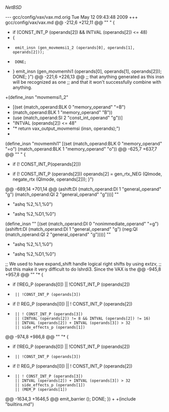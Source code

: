 $NetBSD$

--- gcc/config/vax/vax.md.orig	Tue May 12 09:43:48 2009
+++ gcc/config/vax/vax.md
@@ -212,6 +212,11 @@
   ""
   "
 {
+  if (CONST_INT_P (operands[2]) && INTVAL (operands[2]) <= 48)
+    {
+      emit_insn (gen_movmemsi1_2 (operands[0], operands[1], operands[2]));
+      DONE;
+    }
   emit_insn (gen_movmemhi1 (operands[0], operands[1], operands[2]));
   DONE;
 }")
@@ -221,6 +226,13 @@
 ;; that anything generated as this insn will be recognized as one
 ;; and that it won't successfully combine with anything.
 
+(define_insn "movmemsi1_2"
+  [(set (match_operand:BLK 0 "memory_operand" "=B")
+	(match_operand:BLK 1 "memory_operand" "B"))
+   (use (match_operand:SI 2 "const_int_operand" "g"))]
+  "INTVAL (operands[2]) <= 48"
+  "* return vax_output_movmemsi (insn, operands);")
+
 (define_insn "movmemhi1"
   [(set (match_operand:BLK 0 "memory_operand" "=o")
 	(match_operand:BLK 1 "memory_operand" "o"))
@@ -625,7 +637,7 @@
   ""
   "
 {
-  if (! CONST_INT_P(operands[2]))
+  if (! CONST_INT_P (operands[2]))
     operands[2] = gen_rtx_NEG (QImode, negate_rtx (QImode, operands[2]));
 }")
 
@@ -689,14 +701,14 @@
 	(ashift:DI (match_operand:DI 1 "general_operand" "g")
 		   (match_operand:QI 2 "general_operand" "g")))]
   ""
-  "ashq %2,%1,%0")
+  "ashq %2,%D1,%0")
 
 (define_insn ""
   [(set (match_operand:DI 0 "nonimmediate_operand" "=g")
 	(ashiftrt:DI (match_operand:DI 1 "general_operand" "g")
 		     (neg:QI (match_operand:QI 2 "general_operand" "g"))))]
   ""
-  "ashq %2,%1,%0")
+  "ashq %2,%D1,%0")
 
 ;; We used to have expand_shift handle logical right shifts by using extzv,
 ;; but this make it very difficult to do lshrdi3.  Since the VAX is the
@@ -945,8 +957,8 @@
   ""
   "*
 {
-  if (!REG_P (operands[0]) || !CONST_INT_P (operands[2])
-      || !CONST_INT_P (operands[3])
+  if (! REG_P (operands[0]) || ! CONST_INT_P (operands[2])
+      || ! CONST_INT_P (operands[3])
       || (INTVAL (operands[2]) != 8 && INTVAL (operands[2]) != 16)
       || INTVAL (operands[2]) + INTVAL (operands[3]) > 32
       || side_effects_p (operands[1])
@@ -974,8 +986,8 @@
   ""
   "*
 {
-  if (!REG_P (operands[0]) || !CONST_INT_P (operands[2])
-      || !CONST_INT_P (operands[3])
+  if (! REG_P (operands[0]) || ! CONST_INT_P (operands[2])
+      || ! CONST_INT_P (operands[3])
       || INTVAL (operands[2]) + INTVAL (operands[3]) > 32
       || side_effects_p (operands[1])
       || (MEM_P (operands[1])
@@ -1634,3 +1646,5 @@
   emit_barrier ();
   DONE;
 })
+
+(include "builtins.md")
